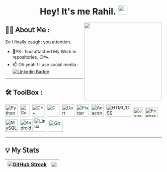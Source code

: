 <h1 align="center">
  Hey! It's me Rahil.
  <img src="https://media.giphy.com/media/hvRJCLFzcasrR4ia7z/giphy.gif" width="30px"/>
</h1>

<img src="https://octodex.github.com/images/Fintechtocat.png" width="250" align="right">

## :man_technologist: 𝖠𝖻𝗈𝗎𝗍 𝖬𝖾 :
So I finally caught you attention.
- :telescope:PS : find attached My Work in repositories. 😉🛰️
- :mailbox: Oh yeah !  I use social media :  [![Linkedin Badge](https://img.shields.io/badge/-Linkedin-blue?style=flat&logo=Linkedin&logoColor=white)](https://www.linkedin.com/in/rahilsaini/)

---
## :hammer_and_wrench: ToolBox :


<div>
  <img src="https://user-images.githubusercontent.com/118007944/210170357-956a94a6-f211-4123-be52-76218a34f0d8.png" title="Python" alt="Python" width="40" height="40" />&nbsp;
  <img src="https://user-images.githubusercontent.com/118007944/210169621-d38589c3-6bbe-4764-92f3-8fe7bf5942d5.png" title="Go"  alt="Go" width="30" height="40"/>&nbsp;
  <img src="https://github.com/madeupgalaxy/madeupgalaxy/assets/118007944/2d1caf71-49a3-4886-8680-44eb3f28fde9" alt="C++" width="40" height="40"/>&nbsp;
  <img src="https://user-images.githubusercontent.com/118007944/210169606-c82d88a2-13bb-4316-96a1-79afa957be31.png" title="C" alt="C" width="40" height="40"/>&nbsp;
  <img src="https://user-images.githubusercontent.com/118007944/210169766-b651d356-00aa-4cd5-884d-f3049eb21792.png" title="Dart" alt="Dart" width="40" height="40"/>&nbsp;
  <img src="https://user-images.githubusercontent.com/118007944/210169666-4b3d1a5c-858a-403e-b4b4-e1e026624158.png" title="Flutter" alt="Flutter" width="40" height="40"/>&nbsp;
  <img src="https://user-images.githubusercontent.com/118007944/210170141-99aef93e-53c8-409e-82b1-8eb303e22cc8.png" title="Anaconda" alt="Anaconda" width="40" height="40"/>&nbsp;
  <img src="https://user-images.githubusercontent.com/118007944/210170022-89f7fa31-4be6-4166-a4d0-5b87bcefd64b.png"  title="HTML/CSS" alt="HTML/CSS" width="80" height="40"/>&nbsp;
  <img src="https://github.com/madeupgalaxy/madeupgalaxy/assets/118007944/e43cd2c0-81ea-488d-a8a6-334eadb1de85"  title="Javascript" alt="Javascript" width="30" height="30"/>&nbsp;
  <img src="https://user-images.githubusercontent.com/118007944/210169842-5829333e-f2ab-43c9-aef4-84568ffa02f9.png" title="Firebase" alt="Firebase" width="40" height="30"/>&nbsp;
  <img src="https://user-images.githubusercontent.com/118007944/210169846-be4c8e3b-e1de-4d16-9b7e-acb8e37d8644.png" title="MySQL"  alt="MySQL" width="40" height="40"/>&nbsp;
  <img src="https://user-images.githubusercontent.com/118007944/210169849-fefc3163-551a-4c3a-9144-fcc6f407b45c.png" title="Android" alt="Android" width="40" height="40"/>
  <img src="https://user-images.githubusercontent.com/118007944/210169979-223578c2-6d0f-4e9c-9752-f91b30ddd104.png" title="Linux" alt="Linux" width="40" height="45"/>&nbsp;
  <img src="https://user-images.githubusercontent.com/118007944/210169853-f230446c-6d1f-47c5-8360-96c900391fd6.png" title="Git" **alt="Git" width="45" height="38"/>
</div>

---
## 💡 𝖬𝗒 𝖲𝗍𝖺𝗍𝗌
| [![GitHub Streak](https://streak-stats.demolab.com?user=madeupgalaxy&theme=cobalt&hide_border=true&border_radius=4.8)](https://git.io/streak-stats)  | <a href="https://github.com/anuraghazra/github-readme-stats"><img align="center" src="https://github-readme-stats.vercel.app/api/top-langs/?username=madeupgalaxy&layout=compact&theme=buefy&hide_border=true" /></a> |
| ------------- | ------------- |





